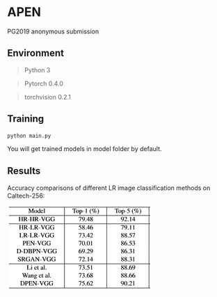 # APEN
PG2019 anonymous submission

## Environment

> Python 3

> Pytorch 0.4.0

> torchvision 0.2.1

## Training

```python
python main.py
```
You will get trained models in model folder by default.

## Results

Accuracy comparisons of different LR image classiﬁcation methods on Caltech-256:


![Comparison Results Table](./data/result.jpg)

